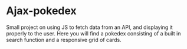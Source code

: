 # Ajax-pokedex

Small project on using JS to fetch data from an API, and displaying it properly to the user.
Here you will find a pokedex consisting of a built in search function and a responsive grid of cards.
